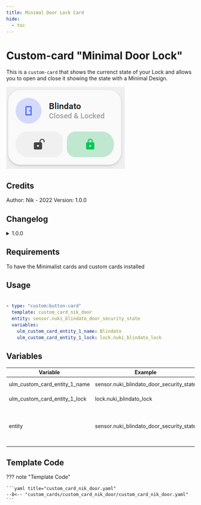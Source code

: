 ```yaml
---
title: Minimal Door Lock Card
hide:
  - toc
---
```


<!-- markdownlint-disable MD046 -->

# Custom-card "Minimal Door Lock"

This is a `custom-card` that shows the currenct state of your Lock and allows you to open and close it showing the state with a Minimal Design.

![Screenshot](../../docs/assets/img/custom_card_nik_door.png)

## Credits

Author: Nik - 2022 Version: 1.0.0

## Changelog

<details>
<summary>1.0.0</summary>
Initial release
</details>

## Requirements

To have the Minimalist cards and custom cards installed

## Usage

```yaml

- type: "custom:button-card"
  template: custom_card_nik_door
  entity: sensor.nuki_blindato_door_security_state
  variables:
    ulm_custom_card_entity_1_name: Blindato
    ulm_custom_card_entity_1_lock: lock.nuki_blindato_lock
```

## Variables

<table>
<thead>
  <tr>
    <th>Variable</th>
    <th>Example</th>
    <th>Required</th>
    <th>Explanation</th>
  </tr>
</thead>
<tbody>
  <tr>
    <td>ulm_custom_card_entity_1_name</td>
    <td>sensor.nuki_blindato_door_security_state</td>
    <td>Yes</td>
    <td>Your Door Name</td>
  </tr>
  <tr>
    <td>ulm_custom_card_entity_1_lock</td>
    <td>lock.nuki_blindato_lock</td>
    <td>Yes</td>
    <td>Your Door Lock entity</td>
  </tr>
  <tr>
    <td>entity</td>
    <td>sensor.nuki_blindato_door_security_state</td>
    <td>Yes</td>
    <td>Your door sensor to track "Open" and "Close" state.</td>
  </tr>
</tbody>
</table>

## Template Code

??? note "Template Code"

    ```yaml title="custom_card_nik_door.yaml"
    --8<-- "custom_cards/custom_card_nik_door/custom_card_nik_door.yaml"
    ```
